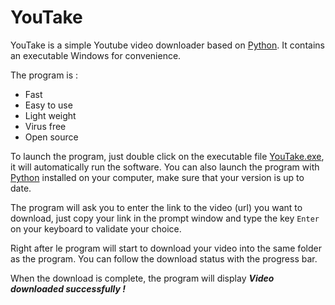 # YouTake

YouTake is a simple Youtube video downloader based on [Python](https://www.python.org/). It contains an executable Windows for convenience.

The program is :
- Fast
- Easy to use
- Light weight
- Virus free
- Open source

To launch the program, just double click on the executable file [YouTake.exe](https://github.com/electretboy/YouTake/raw/master/YouTake.exe), it will automatically run the software.
You can also launch the program with [Python](https://www.python.org/) installed on your computer, make sure that your version is up to date.

The program will ask you to enter the link to the video (url) you want to download, just copy your link in the prompt window and type the key ```Enter``` on your keyboard to validate your choice.

Right after le program will start to download your video into the same folder as the program. You can follow the download status with the progress bar.

When the download is complete, the program will display ***Video downloaded successfully !***

